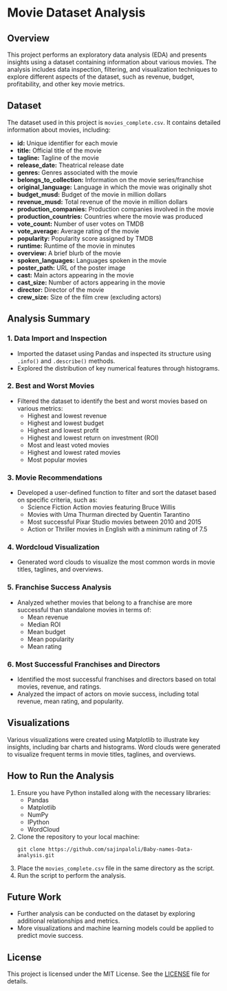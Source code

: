 <!DOCTYPE html>
<html lang="en">
<head>
    <meta charset="UTF-8">
    <meta name="viewport" content="width=device-width, initial-scale=1.0">
    <title>Movie Dataset Analysis</title>
</head>
<body>

<h1>Movie Dataset Analysis</h1>

<h2>Overview</h2>
<p>This project performs an exploratory data analysis (EDA) and presents insights using a dataset containing information about various movies. The analysis includes data inspection, filtering, and visualization techniques to explore different aspects of the dataset, such as revenue, budget, profitability, and other key movie metrics.</p>

<h2>Dataset</h2>
<p>The dataset used in this project is <code>movies_complete.csv</code>. It contains detailed information about movies, including:</p>
<ul>
    <li><strong>id:</strong> Unique identifier for each movie</li>
    <li><strong>title:</strong> Official title of the movie</li>
    <li><strong>tagline:</strong> Tagline of the movie</li>
    <li><strong>release_date:</strong> Theatrical release date</li>
    <li><strong>genres:</strong> Genres associated with the movie</li>
    <li><strong>belongs_to_collection:</strong> Information on the movie series/franchise</li>
    <li><strong>original_language:</strong> Language in which the movie was originally shot</li>
    <li><strong>budget_musd:</strong> Budget of the movie in million dollars</li>
    <li><strong>revenue_musd:</strong> Total revenue of the movie in million dollars</li>
    <li><strong>production_companies:</strong> Production companies involved in the movie</li>
    <li><strong>production_countries:</strong> Countries where the movie was produced</li>
    <li><strong>vote_count:</strong> Number of user votes on TMDB</li>
    <li><strong>vote_average:</strong> Average rating of the movie</li>
    <li><strong>popularity:</strong> Popularity score assigned by TMDB</li>
    <li><strong>runtime:</strong> Runtime of the movie in minutes</li>
    <li><strong>overview:</strong> A brief blurb of the movie</li>
    <li><strong>spoken_languages:</strong> Languages spoken in the movie</li>
    <li><strong>poster_path:</strong> URL of the poster image</li>
    <li><strong>cast:</strong> Main actors appearing in the movie</li>
    <li><strong>cast_size:</strong> Number of actors appearing in the movie</li>
    <li><strong>director:</strong> Director of the movie</li>
    <li><strong>crew_size:</strong> Size of the film crew (excluding actors)</li>
</ul>

<h2>Analysis Summary</h2>

<h3>1. Data Import and Inspection</h3>
<ul>
    <li>Imported the dataset using Pandas and inspected its structure using <code>.info()</code> and <code>.describe()</code> methods.</li>
    <li>Explored the distribution of key numerical features through histograms.</li>
</ul>

<h3>2. Best and Worst Movies</h3>
<ul>
    <li>Filtered the dataset to identify the best and worst movies based on various metrics:
        <ul>
            <li>Highest and lowest revenue</li>
            <li>Highest and lowest budget</li>
            <li>Highest and lowest profit</li>
            <li>Highest and lowest return on investment (ROI)</li>
            <li>Most and least voted movies</li>
            <li>Highest and lowest rated movies</li>
            <li>Most popular movies</li>
        </ul>
    </li>
</ul>

<h3>3. Movie Recommendations</h3>
<ul>
    <li>Developed a user-defined function to filter and sort the dataset based on specific criteria, such as:
        <ul>
            <li>Science Fiction Action movies featuring Bruce Willis</li>
            <li>Movies with Uma Thurman directed by Quentin Tarantino</li>
            <li>Most successful Pixar Studio movies between 2010 and 2015</li>
            <li>Action or Thriller movies in English with a minimum rating of 7.5</li>
        </ul>
    </li>
</ul>

<h3>4. Wordcloud Visualization</h3>
<ul>
    <li>Generated word clouds to visualize the most common words in movie titles, taglines, and overviews.</li>
</ul>

<h3>5. Franchise Success Analysis</h3>
<ul>
    <li>Analyzed whether movies that belong to a franchise are more successful than standalone movies in terms of:
        <ul>
            <li>Mean revenue</li>
            <li>Median ROI</li>
            <li>Mean budget</li>
            <li>Mean popularity</li>
            <li>Mean rating</li>
        </ul>
    </li>
</ul>

<h3>6. Most Successful Franchises and Directors</h3>
<ul>
    <li>Identified the most successful franchises and directors based on total movies, revenue, and ratings.</li>
    <li>Analyzed the impact of actors on movie success, including total revenue, mean rating, and popularity.</li>
</ul>

<h2>Visualizations</h2>
<p>Various visualizations were created using Matplotlib to illustrate key insights, including bar charts and histograms. Word clouds were generated to visualize frequent terms in movie titles, taglines, and overviews.</p>

<h2>How to Run the Analysis</h2>
<ol>
    <li>Ensure you have Python installed along with the necessary libraries:
        <ul>
            <li>Pandas</li>
            <li>Matplotlib</li>
            <li>NumPy</li>
            <li>IPython</li>
            <li>WordCloud</li>
        </ul>
    </li>
    <li>Clone the repository to your local machine:
        <pre><code>git clone https://github.com/sajinpaloli/Baby-names-Data-analysis.git</code></pre>
    </li>
    <li>Place the <code>movies_complete.csv</code> file in the same directory as the script.</li>
    <li>Run the script to perform the analysis.</li>
</ol>

<h2>Future Work</h2>
<ul>
    <li>Further analysis can be conducted on the dataset by exploring additional relationships and metrics.</li>
    <li>More visualizations and machine learning models could be applied to predict movie success.</li>
</ul>

<h2>License</h2>
<p>This project is licensed under the MIT License. See the <a href="LICENSE">LICENSE</a> file for details.</p>

</body>
</html>
